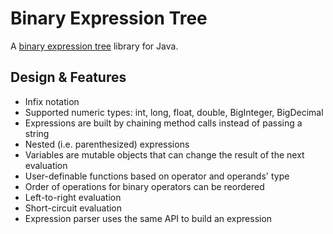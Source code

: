 # Binary Expression Tree

A [binary expression tree](https://en.wikipedia.org/wiki/Binary_expression_tree) library for Java.

## Design & Features

- Infix notation
- Supported numeric types: int, long, float, double, BigInteger, BigDecimal
- Expressions are built by chaining method calls instead of passing a string
- Nested (i.e. parenthesized) expressions
- Variables are mutable objects that can change the result of the next evaluation
- User-definable functions based on operator and operands' type
- Order of operations for binary operators can be reordered
- Left-to-right evaluation
- Short-circuit evaluation
- Expression parser uses the same API to build an expression
